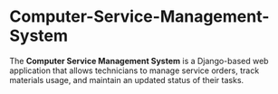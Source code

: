 # Computer-Service-Management-System
The **Computer Service Management System** is a Django-based web application that allows technicians to manage service orders, track materials usage, and maintain an updated status of their tasks. 
